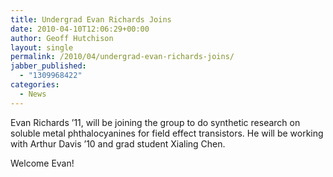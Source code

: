 ```yaml
---
title: Undergrad Evan Richards Joins
date: 2010-04-10T12:06:29+00:00
author: Geoff Hutchison
layout: single
permalink: /2010/04/undergrad-evan-richards-joins/
jabber_published:
  - "1309968422"
categories:
  - News
---
```

Evan Richards ’11, will be joining the group to do synthetic research on soluble metal phthalocyanines for field effect transistors. He will be working with Arthur Davis ’10 and grad student Xialing Chen.

Welcome Evan!

